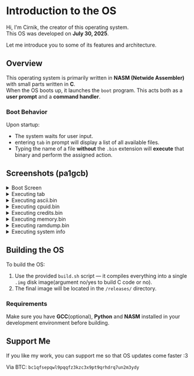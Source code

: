 # Introduction to the OS

Hi, I'm Cirnik, the creator of this operating system.  
This OS was developed on **July 30, 2025**.

Let me introduce you to some of its features and architecture.

## Overview

This operating system is primarily written in **NASM (Netwide Assembler)** with small parts written in **C**.  
When the OS boots up, it launches the `boot` program. This acts both as a **user prompt** and a **command handler**.

### Boot Behavior

Upon startup:
- The system waits for user input.
- entering `tab` in prompt will display a list of all available files.
- Typing the name of a file **without** the `.bin` extension will **execute** that binary and perform the assigned action.

## Screenshots (pa1gcb)

<details>
  <summary>Boot Screen</summary>
  <img src="images/1.png" alt="Boot Screen" width="600">
</details>

<details>
  <summary>Executing tab</summary>
  <img src="images/tab.png" alt="Executing tab" width="600">
</details>

<details>
  <summary>Executing ascii.bin</summary>
  <img src="images/ascii.png" alt="Executing ascii.bin" width="600">
</details>

<details>
  <summary>Executing cpuid.bin</summary>
  <img src="images/cpuid.png" alt="Executing cpuid.bin" width="600">
</details>

<details>
  <summary>Executing credits.bin</summary>
  <img src="images/credits.png" alt="Executing credits.bin" width="600">
</details>

<details>
  <summary>Executing memory.bin</summary>
  <img src="images/memory.png" alt="Executing memory.bin" width="600">
</details>

<details>
  <summary>Executing ramdump.bin</summary>
  <img src="images/ramdump.png" alt="Executing ramdump.bin" width="600">
</details>

<details>
  <summary>Executing system info</summary>
  <img src="images/sysinfo.png" alt="Executing system info" width="600">
</details>


## Building the OS

To build the OS:

1. Use the provided `build.sh` script — it compiles everything into a single `.img` disk image(argument no/yes to build C code or no).
2. The final image will be located in the `/releases/` directory.

### Requirements

Make sure you have **GCC**(optional), **Python** and **NASM** installed in your development environment before building.

## Support Me

If you like my work, you can support me so that OS updates come faster :3

Via BTC: `bc1qfsepqwl9pqqfz3kzc3x9pt9qrhdrq7un2m3ydy`






